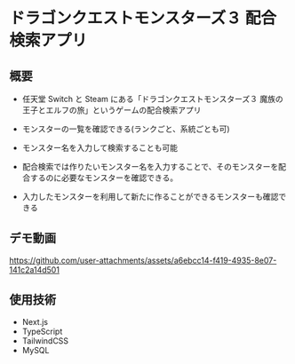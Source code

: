 # ドラゴンクエストモンスターズ３ 配合検索アプリ

## 概要

- 任天堂 Switch と Steam にある「ドラゴンクエストモンスターズ３ 魔族の王子とエルフの旅」というゲームの配合検索アプリ

- モンスターの一覧を確認できる(ランクごと、系統ごとも可)

- モンスター名を入力して検索することも可能

- 配合検索では作りたいモンスター名を入力することで、そのモンスターを配合するのに必要なモンスターを確認できる。

- 入力したモンスターを利用して新たに作ることができるモンスターも確認できる

## デモ動画

https://github.com/user-attachments/assets/a6ebcc14-f419-4935-8e07-141c2a14d501

## 使用技術

- Next.js
- TypeScript
- TailwindCSS
- MySQL
